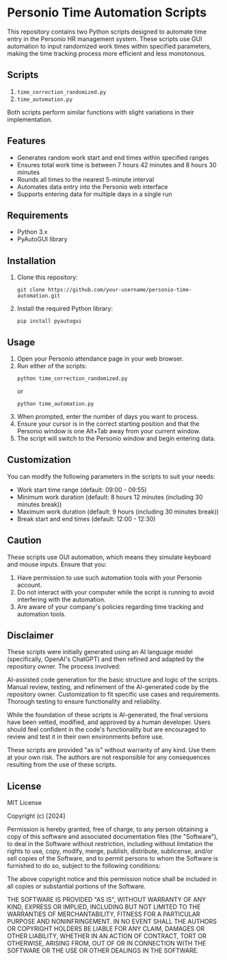 # Personio Time Automation Scripts

This repository contains two Python scripts designed to automate time entry in the Personio HR management system. These scripts use GUI automation to input randomized work times within specified parameters, making the time tracking process more efficient and less monotonous.

## Scripts

1. `time_correction_randomized.py`
2. `time_automation.py`

Both scripts perform similar functions with slight variations in their implementation.

## Features

- Generates random work start and end times within specified ranges
- Ensures total work time is between 7 hours 42 minutes and 8 hours 30 minutes
- Rounds all times to the nearest 5-minute interval
- Automates data entry into the Personio web interface
- Supports entering data for multiple days in a single run

## Requirements

- Python 3.x
- PyAutoGUI library

## Installation

1. Clone this repository:
   ```
   git clone https://github.com/your-username/personio-time-automation.git
   ```

2. Install the required Python library:
   ```
   pip install pyautogui
   ```

## Usage

1. Open your Personio attendance page in your web browser.
2. Run either of the scripts:
   ```
   python time_correction_randomized.py
   ```
   or
   ```
   python time_automation.py
   ```
3. When prompted, enter the number of days you want to process.
4. Ensure your cursor is in the correct starting position and that the Personio window is one Alt+Tab away from your current window.
5. The script will switch to the Personio window and begin entering data.

## Customization

You can modify the following parameters in the scripts to suit your needs:

- Work start time range (default: 09:00 - 09:55)
- Minimum work duration (default: 8 hours 12 minutes (including 30 minutes break))
- Maximum work duration (default: 9 hours (including 30 minutes break))
- Break start and end times (default: 12:00 - 12:30)

## Caution

These scripts use GUI automation, which means they simulate keyboard and mouse inputs. Ensure that you:

1. Have permission to use such automation tools with your Personio account.
2. Do not interact with your computer while the script is running to avoid interfering with the automation.
3. Are aware of your company's policies regarding time tracking and automation tools.

## Disclaimer

These scripts were initially generated using an AI language model (specifically, OpenAI's ChatGPT) and then refined and adapted by the repository owner. The process involved:

AI-assisted code generation for the basic structure and logic of the scripts.
Manual review, testing, and refinement of the AI-generated code by the repository owner.
Customization to fit specific use cases and requirements.
Thorough testing to ensure functionality and reliability.

While the foundation of these scripts is AI-generated, the final versions have been vetted, modified, and approved by a human developer. Users should feel confident in the code's functionality but are encouraged to review and test it in their own environments before use.

These scripts are provided "as is" without warranty of any kind. Use them at your own risk. The authors are not responsible for any consequences resulting from the use of these scripts.

## License

MIT License

Copyright (c) [2024] 

Permission is hereby granted, free of charge, to any person obtaining a copy
of this software and associated documentation files (the "Software"), to deal
in the Software without restriction, including without limitation the rights
to use, copy, modify, merge, publish, distribute, sublicense, and/or sell
copies of the Software, and to permit persons to whom the Software is
furnished to do so, subject to the following conditions:

The above copyright notice and this permission notice shall be included in all
copies or substantial portions of the Software.

THE SOFTWARE IS PROVIDED "AS IS", WITHOUT WARRANTY OF ANY KIND, EXPRESS OR
IMPLIED, INCLUDING BUT NOT LIMITED TO THE WARRANTIES OF MERCHANTABILITY,
FITNESS FOR A PARTICULAR PURPOSE AND NONINFRINGEMENT. IN NO EVENT SHALL THE
AUTHORS OR COPYRIGHT HOLDERS BE LIABLE FOR ANY CLAIM, DAMAGES OR OTHER
LIABILITY, WHETHER IN AN ACTION OF CONTRACT, TORT OR OTHERWISE, ARISING FROM,
OUT OF OR IN CONNECTION WITH THE SOFTWARE OR THE USE OR OTHER DEALINGS IN THE
SOFTWARE.